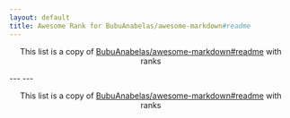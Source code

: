 ```yaml
---
layout: default
title: Awesome Rank for BubuAnabelas/awesome-markdown#readme
---
```


<p align="center">
	This list is a copy of <a href="https://github.com/BubuAnabelas/awesome-markdown#readme">BubuAnabelas/awesome-markdown#readme</a> with ranks
</p>
---
---
<p align="center">
	This list is a copy of <a href="https://github.com/BubuAnabelas/awesome-markdown#readme">BubuAnabelas/awesome-markdown#readme</a> with ranks
</p>

